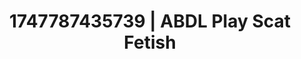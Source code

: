 ---
categories:
- Roleplay seduction
- Emotion-driven NSFW
- Mindful kink
- Workplace fantasy
- Queer kinks
image: /assets/images/1747787435739.jpg
layout: post
seo:
  description: Featured content with sensual ABDL Play, Scat Fetish. HD images available.
  keywords: ABDL Play, Scat Fetish
  og_image: /assets/images/1747787435739.jpg
  schema_type: VisualArtwork
tags:
- ABDL Play
- '#1747787435739'
- Scat Fetish
title: 1747787435739 | ABDL Play Scat Fetish
---